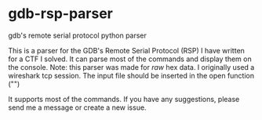 # gdb-rsp-parser
gdb's remote serial protocol python parser 

This is a parser for the GDB's Remote Serial Protocol (RSP) I have written for a CTF I solved. It can parse most of the commands and display them on the console. 
Note: this parser was made for *raw* hex data. I originally used a wireshark tcp session. The input file should be inserted in the open function ("<yourfilehere>")
  
It supports most of the commands. If you have any suggestions, please send me a message or create a new issue.
